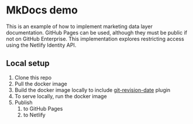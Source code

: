 # MkDocs demo
This is an example of how to implement marketing data layer documentation. GitHub Pages can be used, although they must be public if not on GitHub Enterprise. This implementation explores restricting access using the Netlify Identity API.

## Local setup
1. Clone this repo
2. Pull the docker image
3. Build the docker image locally to include [git-revision-date](https://github.com/zhaoterryy/mkdocs-git-revision-date-plugin) plugin
4. To serve locally, run the docker image
5. Publish
   1. to GitHub Pages
   2. to Netlify
